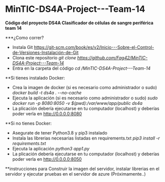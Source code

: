 # MinTIC-DS4A-Project---Team-14

**Código del proyecto DS4A Clasificador de células de sangre periférica team 14**

***¿Como correr?

* Instala Git https://git-scm.com/book/es/v2/Inicio---Sobre-el-Control-de-Versiones-Instalación-de-Git
* Clona este repositorio *git clone https://github.com/Fag42/MinTIC-DS4A-Project---Team-14*
* Entra en la carpeta del código *cd /MinTIC-DS4A-Project---Team-14*

**Si tienes instalado Docker:

* Crea la imagen de docker (si es necesario como administrador o sudo) *docker build -t ds4a . --no-cache*
* Ejecuta la aplicación (si es necesario como administrador o sudo) *sudo docker run -p 8080:8050 -v $(pwd):/var/www/app/public ds4a*
* La plicación debería ejecutarse en tu computador (localhost) y deberías poder verla en http://0.0.0.0:8080

**Si no tienes Docker:

* Asegurate de tener Python3.8 y pip3 instalado 
* Instala las librerias necesarias listadas en requirements.txt *pip3 install -r requirements.txt*
* Ejecuta la aplicación *python3 app1.py*
* La plicación debería ejecutarse en tu computador (localhost) y deberías poder verla en http://0.0.0.0:8050

**instrucciones para Construir la imagen del servidor, instalar librerias en el servidor y ejecutar pruebas en el servidor de azure (Próximamente..)
